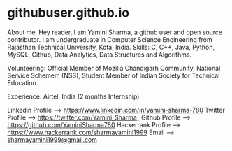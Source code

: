 # githubuser.github.io
About me.
Hey reader, I am Yamini Sharma, a github user and open source contributor. I am undergraduate in Computer Science Engineering from Rajasthan Technical University, Kota, India.
Skills:
       C, C++, Java, Python, MySQL, Github, Data Analytics, Data Structures and Algorithms.
          
Volunteering:
            Official Member of Mozilla Chandigarh Community, National Service Schemem (NSS), Student Member of Indian Society for Technical Education.
          
Experience: Airtel, India (2 months Internship)

Linkedin Profile --> https://www.linkedin.com/in/yamini-sharma-780
Twitter Profile --> https://twitter.com/Yamini_Sharma_
Github Profile --> https://github.com/YaminiSharma780
Hackerrank Profile --> https://www.hackerrank.com/sharmayamini1999
Email --> sharmayamini1999@gmail.com
